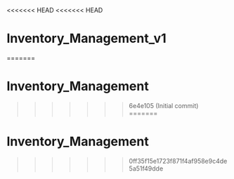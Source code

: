 <<<<<<< HEAD
<<<<<<< HEAD
# Inventory_Management_v1
=======
# Inventory_Management
>>>>>>> 6e4e105 (Initial commit)
=======
# Inventory_Management
>>>>>>> 0ff35f15e1723f871f4af958e9c4de5a51f49dde

